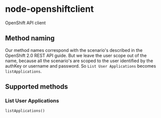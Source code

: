 node-openshiftclient
====================

OpenShift API client

## Method naming

Our method names correspond with the scenario's described in the OpenShift 2.0
REST API guide. But we leave the user scope out of the name, because all the
scenario's are scoped to the user identified by the authKey or username and
password. So `List User Applications` becomes `listApplications`.

## Supported methods

### List User Applications

    listApplications()
